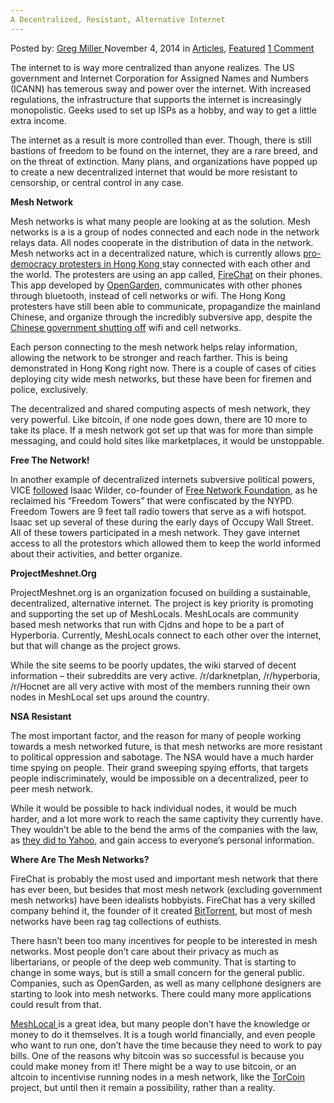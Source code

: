 ```yaml
---
A Decentralized, Resistant, Alternative Internet
---
```

<article class="post-listing post-7271 post type-post status-publish format-standard has-post-thumbnail hentry category-deepdot-news tag-alternative tag-decentralized tag-internet tag-resistant">
    <div class="post-inner">
    <p class="post-meta">
    <span>Posted by: <a href="https://www.deepdotweb.com/author/gregmiller/" title="">Greg Miller </a></span>
    <span>November 4, 2014</span>
    <span>in <a href="https://www.deepdotweb.com/category/articles/" rel="category tag">Articles</a>, <a href="https://www.deepdotweb.com/category/deepdot-news/" rel="category tag">Featured</a></span>
    <span><a href="https://www.deepdotweb.com/2014/11/04/decentralized-resistant-alternative-internet/#comments">1 Comment</a></span>
    </p>
    <div class="clear"></div>
    <div class="entry">
    <p>The internet to is way more centralized than anyone realizes. The US government and Internet Corporation for Assigned Names and Numbers (ICANN) has temerous sway and power over the internet. With increased regulations, the infrastructure that supports the internet is increasingly monopolistic. Geeks used to set up ISPs as a hobby, and way to get a little extra income.</p>
    <p>The internet as a result is more controlled than ever. Though, there is still bastions of freedom to be found on the internet, they are a rare breed, and on the threat of extinction. Many plans, and organizations have popped up to create a new decentralized internet that would be more resistant to censorship, or central control in any case.</p>
    <p><strong>Mesh Network</strong></p>
    <p>Mesh networks is what many people are looking at as the solution. Mesh networks is a is a group of nodes connected and each node in the network relays data. All nodes cooperate in the distribution of data in the network. Mesh networks act in a decentralized nature, which is currently allows <a href="http://abcnews.go.com/Technology/hong-kong-pro-democracy-protesters-turn-firechat-app/story?id=25890110">pro-democracy protesters in Hong Kong </a>stay connected with each other and the world. The protesters are using an app called, <a href="https://play.google.com/store/apps/details?id=com.opengarden.firechat">FireChat</a> on their phones. This app developed by <a href="https://opengarden.com/">OpenGarden</a>, communicates with other phones through bluetooth, instead of cell networks or wifi. The Hong Kong protesters have still been able to communicate, propagandize the mainland Chinese, and organize through the incredibly subversive app, despite the <a href="http://qz.com/272690/chinese-censors-are-trying-to-erase-hong-kongs-pro-democracy-movement/">Chinese government shutting off</a> wifi and cell networks.</p>
    <p>Each person connecting to the mesh network helps relay information, allowing the network to be stronger and reach farther. This is being demonstrated in Hong Kong right now. There is a couple of cases of cities deploying city wide mesh networks, but these have been for firemen and police, exclusively.</p>
    <p>The decentralized and shared computing aspects of mesh network, they very powerful. Like bitcoin, if one node goes down, there are 10 more to take its place. If a mesh network got set up that was for more than simple messaging, and could hold sites like marketplaces, it would be unstoppable.</p>
    <p><strong>Free The Network!</strong></p>
    <p>In another example of decentralized internets subversive political powers, VICE <a href="http://motherboard.vice.com/read/motherboard-tv-free-the-network">followed</a> Isaac Wilder, co-founder of <a href="http://freenetworkfoundation.org/">Free Network Foundation</a>, as he reclaimed his “Freedom Towers” that were confiscated by the NYPD. Freedom Towers are 9 feet tall radio towers that serve as a wifi hotspot. Isaac set up several of these during the early days of Occupy Wall Street. All of these towers participated in a mesh network. They gave internet access to all the protestors which allowed them to keep the world informed about their activities, and better organize.</p>
    <p><strong>ProjectMeshnet.Org</strong></p>
    <p>ProjectMeshnet.org is an organization focused on building a sustainable, decentralized, alternative internet. The project is key priority is promoting and supporting the set up of MeshLocals. MeshLocals are community based mesh networks that run with Cjdns and hope to be a part of Hyperboria. Currently, MeshLocals connect to each other over the internet, but that will change as the project grows.</p>
    <p>While the site seems to be poorly updates, the wiki starved of decent information &#8211; their subreddits are very active. /r/darknetplan, /r/hyperboria, /r/Hocnet are all very active with most of the members running their own nodes in MeshLocal set ups around the country.</p>
    <p><strong>NSA Resistant</strong></p>
    <p>The most important factor, and the reason for many of people working towards a mesh networked future, is that mesh networks are more resistant to political oppression and sabotage. The NSA would have a much harder time spying on people. Their grand sweeping spying efforts, that targets people indiscriminately, would be impossible on a decentralized, peer to peer mesh network.</p>
    <p>While it would be possible to hack individual nodes, it would be much harder, and a lot more work to reach the same captivity they currently have. They wouldn’t be able to the bend the arms of the companies with the law, as <a href="http://www.theguardian.com/world/2014/sep/11/yahoo-nsa-lawsuit-documents-fine-user-data-refusal">they did to Yahoo</a>, and gain access to everyone’s personal information.</p>
    <p><strong>Where Are The Mesh Networks?</strong></p>
    <p>FireChat is probably the most used and important mesh network that there has ever been, but besides that most mesh network (excluding government mesh networks) have been idealists hobbyists. FireChat has a very skilled company behind it, the founder of it created <a href="http://www.bittorrent.com/">BitTorrent</a>, but most of mesh networks have been rag tag collections of euthists.</p>
    <p>There hasn’t been too many incentives for people to be interested in mesh networks. Most people don’t care about their privacy as much as libertarians, or people of the deep web community. That is starting to change in some ways, but is still a small concern for the general public. Companies, such as OpenGarden, as well as many cellphone designers are starting to look into mesh networks. There could many more applications could result from that.</p>
    <p><a href="http://wiki.projectmeshnet.org/MeshLocal">MeshLocal </a>is a great idea, but many people don’t have the knowledge or money to do it themselves. It is a tough world financially, and even people who want to run one, don’t have the time because they need to work to pay bills. One of the reasons why bitcoin was so successful is because you could make money from it! There might be a way to use bitcoin, or an altcoin to incentivise running nodes in a mesh network, like the <a href="http://www.deepdotweb.com/2014/06/18/torcoin-new-altcoin-incentivize-running-tor-relays/">TorCoin</a> project, but until then it remain a possibility, rather than a reality.</p>
    </div>
    <span style="display:none"><a href="https://www.deepdotweb.com/tag/alternative/" rel="tag">alternative</a> <a href="https://www.deepdotweb.com/tag/decentralized/" rel="tag">decentralized</a> <a href="https://www.deepdotweb.com/tag/internet/" rel="tag">internet</a> <a href="https://www.deepdotweb.com/tag/resistant/" rel="tag">resistant</a></span> <span style="display:none" class="updated">2014-11-04</span>
    <div style="display:none" class="vcard author" itemprop="author" itemscope itemtype="http://schema.org/Person"><strong class="fn" itemprop="name"><a href="https://www.deepdotweb.com/author/gregmiller/" title="Posts by Greg Miller" rel="author">Greg Miller</a></strong></div>
    </div>
</article>

